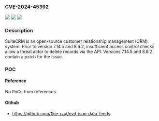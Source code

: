 ### [CVE-2024-45392](https://cve.mitre.org/cgi-bin/cvename.cgi?name=CVE-2024-45392)
![](https://img.shields.io/static/v1?label=Product&message=SuiteCRM&color=blue)
![](https://img.shields.io/static/v1?label=Version&message=%3D%20%3C%207.14.5%20&color=brighgreen)
![](https://img.shields.io/static/v1?label=Vulnerability&message=CWE-284%3A%20Improper%20Access%20Control&color=brighgreen)

### Description

SuiteCRM is an open-source customer relationship management (CRM) system. Prior to version 7.14.5 and 8.6.2, insufficient access control checks allow a threat actor to delete records via the API. Versions 7.14.5 and 8.6.2 contain a patch for the issue.

### POC

#### Reference
No PoCs from references.

#### Github
- https://github.com/fkie-cad/nvd-json-data-feeds

